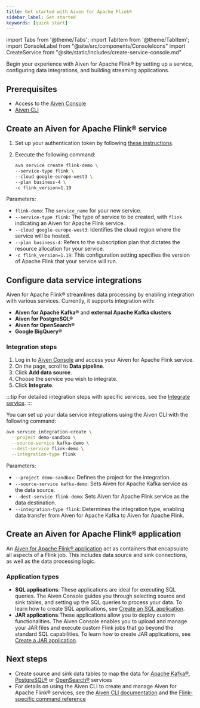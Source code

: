 ```yaml
---
title: Get started with Aiven for Apache Flink®
sidebar_label: Get started
keywords: [quick start]
---
```

import Tabs from '@theme/Tabs';
import TabItem from '@theme/TabItem';
import ConsoleLabel from "@site/src/components/ConsoleIcons"
import CreateService from "@site/static/includes/create-service-console.md"

Begin your experience with Aiven for Apache Flink® by setting up a service, configuring data integrations, and building streaming applications.

## Prerequisites

- Access to the [Aiven Console](https://console.aiven.io)
- [Aiven CLI](https://github.com/aiven/aiven-client)

## Create an Aiven for Apache Flink® service

<Tabs groupId="group1">
<TabItem value="1" label="Console" default>

<CreateService serviceType="Apache Flink®"/>

</TabItem>
<TabItem value="2" label="CLI">

1. Set up your authentication token by following
   [these instructions](/docs/platform/howto/create_authentication_token).
1. Execute the following command:

   ```bash
   avn service create flink-demo \
   --service-type flink \
   --cloud google-europe-west3 \
   --plan business-4 \
   -c flink_version=1.19
   ```

Parameters:

- `flink-demo`: The `service_name` for your new service.
- `--service-type flink`: The type of service to be created, with `flink` indicating an Aiven for Apache Flink service.
- `--cloud google-europe-west3`: Identifies the cloud region where the service
  will be hosted.
- `--plan business-4`: Refers to the subscription plan that dictates the resource
  allocation for your service.
- `-c flink_version=1.19`: This configuration setting specifies the version of
  Apache Flink that your service will run.

</TabItem>
</Tabs>

## Configure data service integrations

<Tabs groupId="group1">
<TabItem value="1" label="Console" default>

Aiven for Apache Flink® streamlines data processing by enabling integration with
various services. Currently, it supports integration with:

- **Aiven for Apache Kafka®** and **external Apache Kafka clusters**
- **Aiven for PostgreSQL®**
- **Aiven for OpenSearch®**
- **Google BigQuery®**

### Integration steps

1. Log in to [Aiven Console](https://console.aiven.io) and access your
   Aiven for Apache Flink service.
1. On the <ConsoleLabel name="overview"/> page, scroll to **Data pipeline**.
1. Click **Add data source**.
1. Choose the service you wish to integrate.
1. Click **Integrate**.

:::tip
For detailed integration steps with specific services, see the [Integrate service](/docs/products/flink/howto/list-integrations).
:::

</TabItem>
<TabItem value="2" label="CLI">
You can set up your data service integrations using the Aiven CLI
with the following command:

```bash
avn service integration-create \
  --project demo-sandbox \
  --source-service kafka-demo \
  --dest-service flink-demo \
  --integration-type flink
```

Parameters:

- `--project demo-sandbox`: Defines the project for the integration.
- `--source-service kafka-demo`: Sets Aiven for Apache Kafka service
  as the data source.
- `--dest-service flink-demo`: Sets Aiven for Apache Flink service as
  the data destination.
- `--integration-type flink`: Determines the integration type, enabling data transfer
  from Aiven for Apache Kafka to Aiven for Apache Flink.

</TabItem>
</Tabs>

## Create an Aiven for Apache Flink® application

An [Aiven for Apache Flink® application](concepts/flink-applications) act as containers
that encapsulate all aspects of a Flink job. This includes data source and sink
connections, as well as the data processing logic.

### Application types

- **SQL applications**: These applications are ideal for executing SQL queries. The
  Aiven Console guides you through selecting source and sink tables, and setting up the
  SQL queries to process your data. To learn how to create SQL applications, see
  [Create an SQL application](/docs/products/flink/howto/create-sql-application).
- **JAR applications**:These applications allow you to deploy custom functionalities. The
  Aiven Console enables you to upload and manage your JAR files and execute custom Flink
  jobs that go beyond the standard SQL capabilities. To learn how to create
  JAR applications, see [Create a JAR application](/docs/products/flink/howto/create-jar-application).


## Next steps

-   Create source and sink data tables to map the data for
    [Apache Kafka®](howto/connect-kafka),
    [PostgreSQL®](howto/connect-pg) or
    [OpenSearch®](howto/connect-opensearch) services
-   For details on using the Aiven CLI to create and manage Aiven for
    Apache Flink® services, see the
    [Aiven CLI documentation](/docs/tools/cli) and the
    [Flink-specific command reference](/docs/tools/cli/service/flink)
